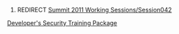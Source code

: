 1.  REDIRECT [Summit 2011 Working
    Sessions/Session042](Summit_2011_Working_Sessions/Session042 "wikilink")

[Developer's Security Training
Package](Category:Summit_2011_University_Education_Training_Track "wikilink")